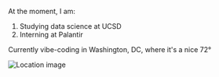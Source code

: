 At the moment, I am:
1. Studying data science at UCSD
2. Interning at Palantir

Currently vibe-coding in Washington, DC, where it's a nice 72°

![Location image](https://images.unsplash.com/photo-1569285647999-67fc5a1ff1ad?ixid=M3w0NjQ5NTB8MHwxfHJhbmRvbXx8fHx8fHx8fDE3NTc5ODkwMjd8&ixlib=rb-4.1.0)